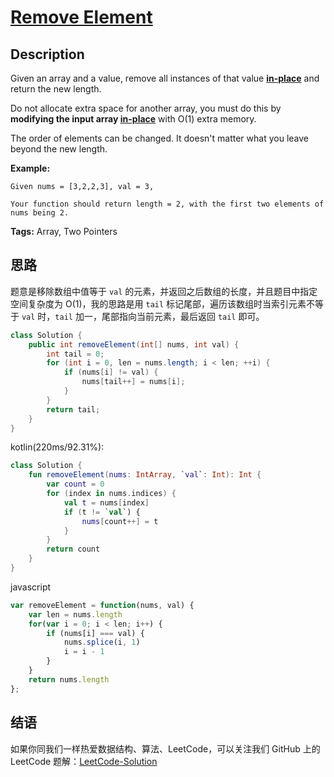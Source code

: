 # [Remove Element][title]

## Description

Given an array and a value, remove all instances of that value [**in-place**](https://en.wikipedia.org/wiki/In-place_algorithm) and return the new length.

Do not allocate extra space for another array, you must do this by **modifying the input array [in-place](https://en.wikipedia.org/wiki/In-place_algorithm)** with O(1) extra memory.

The order of elements can be changed. It doesn't matter what you leave beyond the new length.

**Example:**

```
Given nums = [3,2,2,3], val = 3,

Your function should return length = 2, with the first two elements of nums being 2.
```

**Tags:** Array, Two Pointers


## 思路

题意是移除数组中值等于 `val` 的元素，并返回之后数组的长度，并且题目中指定空间复杂度为 O(1)，我的思路是用 `tail` 标记尾部，遍历该数组时当索引元素不等于 `val` 时，`tail` 加一，尾部指向当前元素，最后返回 `tail` 即可。

```java
class Solution {
    public int removeElement(int[] nums, int val) {
        int tail = 0;
        for (int i = 0, len = nums.length; i < len; ++i) {
            if (nums[i] != val) {
                nums[tail++] = nums[i];
            }
        }
        return tail;
    }
}
```
kotlin(220ms/92.31%):
```kotlin
class Solution {
    fun removeElement(nums: IntArray, `val`: Int): Int {
        var count = 0
        for (index in nums.indices) {
            val t = nums[index]
            if (t != `val`) {
                nums[count++] = t
            }
        }
        return count
    }
}
```

javascript
```javascript
var removeElement = function(nums, val) {
    var len = nums.length
    for(var i = 0; i < len; i++) {
        if (nums[i] === val) {
            nums.splice(i, 1)
            i = i - 1
        }
    }
    return nums.length
};
```


## 结语

如果你同我们一样热爱数据结构、算法、LeetCode，可以关注我们 GitHub 上的 LeetCode 题解：[LeetCode-Solution][ls]



[title]: https://leetcode.com/problems/remove-element
[ls]: https://github.com/SDE603/LeetCode-Solution
